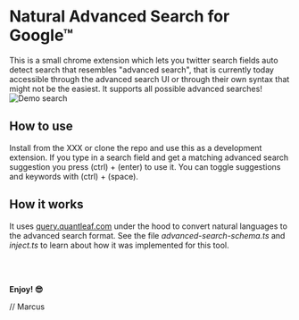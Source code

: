 # Natural Advanced Search for Google™
This is a small chrome extension which lets you twitter search fields auto detect search that resembles "advanced search", that is currently today accessible through the advanced search UI or through their own syntax that might not be the easiest. It supports all possible advanced searches!
![Demo search](/../master/snap2.png?raw=true)

## How to use
Install from the XXX or clone the repo and use this as a development extension.
If you type in a search field and get a matching advanced search suggestion you press (ctrl) + (enter) to use it.
You can toggle suggestions and keywords with (ctrl) + (space).


## How it works
It uses [query.quantleaf.com](https://query.quantleaf.com) under the hood to convert natural languages to the advanced search format. See the file *advanced-search-schema.ts* and *inject.ts* to learn about how it was implemented for this tool.

 
<br/>
<br/>

**Enjoy! 😎**

// Marcus